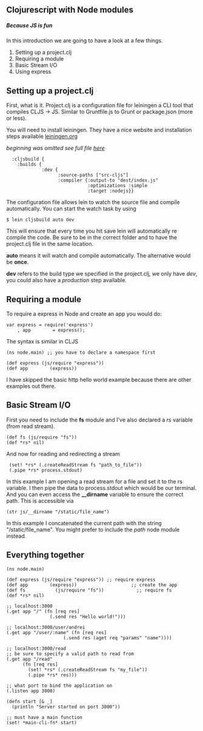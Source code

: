 ## Clojurescript with Node modules

##### Because JS is fun

In this introduction we are going to have a look at a few things.

1. Setting up a project.clj
2. Requiring a module
3. Basic Stream I/O
4. Using express

## Setting up a project.clj

First, what is it. Project.clj is a configuration file for leiningen a CLI tool that compiles CLJS -> JS. Similar to Gruntfile.js to Grunt or package.json (more or less).

You will need to install leiningen. They have a nice website and installation steps available [leiningen.org](http://leiningen.org/#install)

*beginning was omitted see full file [here](https://gist.github.com/piatra/7851658)*

````
  :cljsbuild {
    :builds {
             :dev {
                   :source-paths ["src-cljs"]
                   :compiler {:output-to "dest/index.js"
                              :optimizations :simple
                              :target :nodejs}}
````
The configuration file allows lein to watch the source file and compile automatically.
You can start the watch task by using

````
$ lein cljsbuild auto dev
````
This will ensure that every time you hit save lein will automatically re compile the code.
Be sure to be in the correct folder and to have the project.clj file in the same location.

**auto** means it will watch and compile automatically. The alternative would be **once**.

**dev** refers to the build type we specified in the project.clj, we only have *dev*, you could also have a *production* step available.

## Requiring a module

To require a express in Node and create an app you would do:

````
var express = require('express')
    , app        = express();
````

The syntax is similar in CLJS

````
(ns node.main) ;; you have to declare a namespace first

(def express (js/require "express"))
(def app        (express))
````

I have skipped the basic http hello world example because there are other examples out there.

## Basic Stream I/O

First you need to include the **fs** module and I've also declared a *rs* variable (from read stream).

````
(def fs (js/require "fs"))
(def *rs* nil)
````
And now for reading and redirecting a stream

````
 (set! *rs* (.createReadStream fs "path_to_file"))
 (.pipe *rs* process.stdout)

````
In this example I am opening a read stream for a file and set it to the rs variable.
I then pipe the data to process.stdout which would be our terminal. And you can even access the **__dirname** variable to ensure the correct path. This is accessible via

````
(str js/__dirname "/static/file_name")
````
In this example I concatenated the current path with the string "/static/file_name". You might prefer to include the *path* node module instead.


## Everything together

````
(ns node.main)

(def express (js/require "express")) ;; require express
(def app        (express))                    ;; create the app
(def fs           (js/require "fs"))            ;; require fs
(def *rs* nil)

;; localhost:3000
(.get app "/" (fn [req res]
                (.send res "Hello world!")))

;; localhost:3000/user/andrei
(.get app "/user/:name" (fn [req res]
                     (.send res (aget req "params" "name"))))

;; localhost:3000/read
;; be sure to specify a valid path to read from
(.get app "/read"
      (fn [req res]
        (set! *rs* (.createReadStream fs "my_file"))
        (.pipe *rs* res)))

;; what port to bind the application on
(.listen app 3000)

(defn start [& _]
  (println "Server started on port 3000"))

;; must have a main function
(set! *main-cli-fn* start)
````

